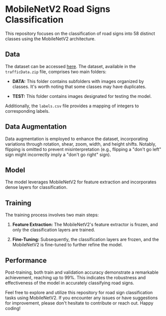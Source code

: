 # MobileNetV2 Road Signs Classification

This repository focuses on the classification of road signs into 58 distinct classes using the MobileNetV2 architecture.

## Data

The dataset can be accessed [here](https://www.kaggle.com/datasets/ahemateja19bec1025/traffic-sign-dataset-classification/?select=traffic_Data). The dataset, available in the `trafficData.zip` file, comprises two main folders:

- **DATA:** This folder contains subfolders with images organized by classes. It's worth noting that some classes may have duplicates.
  
- **TEST:** This folder contains images designated for testing the model.

Additionally, the `labels.csv` file provides a mapping of integers to corresponding labels.

## Data Augmentation

Data augmentation is employed to enhance the dataset, incorporating variations through rotation, shear, zoom, width, and height shifts. Notably, flipping is omitted to prevent misinterpretation (e.g., flipping a "don't go left" sign might incorrectly imply a "don't go right" sign).

## Model

The model leverages MobileNetV2 for feature extraction and incorporates dense layers for classification.

## Training

The training process involves two main steps:

1. **Feature Extraction:** The MobileNetV2's feature extractor is frozen, and only the classification layers are trained.

2. **Fine-Tuning:** Subsequently, the classification layers are frozen, and the MobileNetV2 is fine-tuned to further refine the model.

## Performance

Post-training, both train and validation accuracy demonstrate a remarkable achievement, reaching up to 99%. This indicates the robustness and effectiveness of the model in accurately classifying road signs.

Feel free to explore and utilize this repository for road sign classification tasks using MobileNetV2. If you encounter any issues or have suggestions for improvement, please don't hesitate to contribute or reach out. Happy coding!
